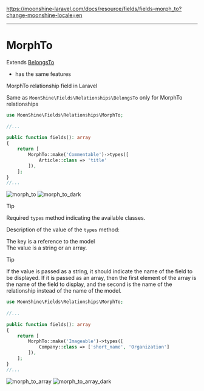 https://moonshine-laravel.com/docs/resource/fields/fields-morph_to?change-moonshine-locale=en

------

# MorphTo

Extends [BelongsTo](https://moonshine-laravel.com/docs/resource/fields/fields-belongs_to)
* has the same features    

MorphTo relationship field in Laravel

Same as `MoonShine\Fields\Relationships\BelongsTo` only for MorphTo relationships

```php
use MoonShine\Fields\Relationships\MorphTo; 
 
//...
 
public function fields(): array
{
    return [
        MorphTo::make('Commentable')->types([
            Article::class => 'title'
        ]), 
    ];
}
//...
```

![morph_to](https://moonshine-laravel.com/screenshots/morph_to.png)
![morph_to_dark](https://moonshine-laravel.com/screenshots/morph_to_dark.png)

> [!TIP]
> Required `types` method indicating the available classes.

Description of the value of the `types` method:

The key is a reference to the model<br>
The value is a string or an array.

> [!TIP]
> If the value is passed as a string, it should indicate the name of the field to be displayed. If it is passed as an array, then the first element of the array is the name of the field to display, and the second is the name of the relationship instead of the name of the model.
>


```php
use MoonShine\Fields\Relationships\MorphTo; 
 
//...
 
public function fields(): array
{
    return [
        MorphTo::make('Imageable')->types([
            Company::class => ['short_name', 'Organization']
        ]), 
    ];
}
//...
```

![morph_to_array](https://moonshine-laravel.com/screenshots/morph_to_array.png)
![morph_to_array_dark](https://moonshine-laravel.com/screenshots/morph_to_array_dark.png)
